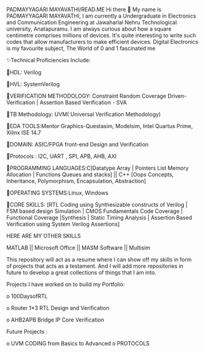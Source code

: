PADMAYYAGARI MAYAVATHI/READ.ME
Hi there 👋
My name is PADMAYYAGARI MAYAVATHI, I am currently a Undergraduate in Electronics and Communication Engineering at Jawaharlal Nehru 
Technological university, Anatapuramu. I am always curious about how a square centimetre comprises millions of devices. It's quite 
interesting to write such codes that allow manufacturers to make efficient devices. Digital Electronics is my favourite subject, The World 
of 0 and 1 fascinated me

✨Technical Proficiencies Include:

🔸HDL: Verilog

🔸HVL: SystemVerilog

🔸VERIFICATION METHODOLOGY: Constraint Random Coverage Driven-Verification | Assertion Based Verification - SVA

🔸TB Methodology: UVM( Universal Verification Methodology)

🔸EDA TOOLS:Mentor Graphics-Questasim, Modelsim, Intel Quartus Prime, Xilinx ISE 14.7

🔸DOMAIN: ASIC/FPGA front-end Design and Verification

🔸Protocols : I2C, UART , SPI, APB, AHB, AXI

🔸PROGRAMMING LANGUAGES:C[Datatype Array | Pointers List Memory Allocation | Functions Queues and stacks] || C++ [Oops Concepts,
Inheritance, Polymorphism, Encapsulation, Abstraction]

🔸OPERATING SYSTEMS:Linux, Windows

🔸CORE SKILLS: [RTL Coding using Synthesizable constructs of Verilog | FSM based design Simulation | CMOS Fundamentals Code Coverage 
| Functional Coverage |Synthesis | Static Timing Analysis | Assertion Based Verification using System Verilog Assertions]

HERE ARE MY OTHER SKILLS

MATLAB || Microsoft Office || MASM Software || Multisim 

This repository will act as a resume where I can show off my skills in form of projects that acts as a testament. And I will add more 
repositories in future to develop a great collections of things that I am into.

Projects I have worked on to build my Portfolio:

o 100DaysofRTL

o Router 1*3 RTL Design and Verification

o AHB2APB Bridge IP Core Verification


Future Projects :

o UVM CODING from Basics to Advanced
o PROTOCOLS
